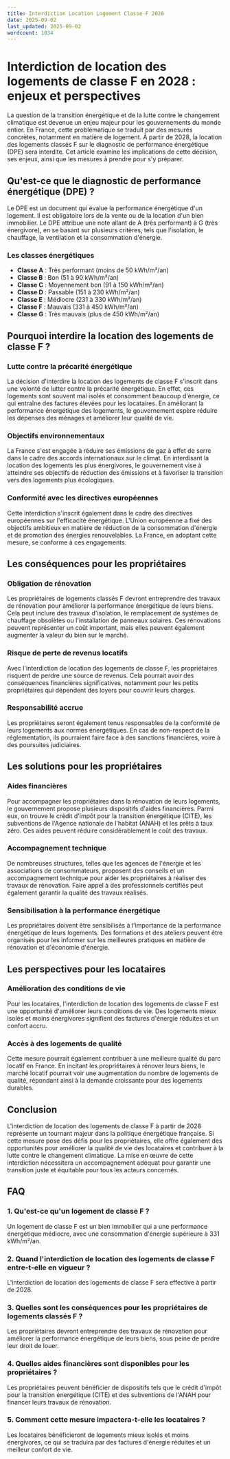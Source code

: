 ```yaml
---
title: Interdiction Location Logement Classe F 2028
date: 2025-09-02
last_updated: 2025-09-02
wordcount: 1034
---
```


# Interdiction de location des logements de classe F en 2028 : enjeux et perspectives

La question de la transition énergétique et de la lutte contre le changement climatique est devenue un enjeu majeur pour les gouvernements du monde entier. En France, cette problématique se traduit par des mesures concrètes, notamment en matière de logement. À partir de 2028, la location des logements classés F sur le diagnostic de performance énergétique (DPE) sera interdite. Cet article examine les implications de cette décision, ses enjeux, ainsi que les mesures à prendre pour s'y préparer.

## Qu'est-ce que le diagnostic de performance énergétique (DPE) ?

Le DPE est un document qui évalue la performance énergétique d'un logement. Il est obligatoire lors de la vente ou de la location d'un bien immobilier. Le DPE attribue une note allant de A (très performant) à G (très énergivore), en se basant sur plusieurs critères, tels que l'isolation, le chauffage, la ventilation et la consommation d'énergie.

### Les classes énergétiques

- **Classe A** : Très performant (moins de 50 kWh/m²/an)
- **Classe B** : Bon (51 à 90 kWh/m²/an)
- **Classe C** : Moyennement bon (91 à 150 kWh/m²/an)
- **Classe D** : Passable (151 à 230 kWh/m²/an)
- **Classe E** : Médiocre (231 à 330 kWh/m²/an)
- **Classe F** : Mauvais (331 à 450 kWh/m²/an)
- **Classe G** : Très mauvais (plus de 450 kWh/m²/an)

## Pourquoi interdire la location des logements de classe F ?

### Lutte contre la précarité énergétique

La décision d'interdire la location des logements de classe F s'inscrit dans une volonté de lutter contre la précarité énergétique. En effet, ces logements sont souvent mal isolés et consomment beaucoup d'énergie, ce qui entraîne des factures élevées pour les locataires. En améliorant la performance énergétique des logements, le gouvernement espère réduire les dépenses des ménages et améliorer leur qualité de vie.

### Objectifs environnementaux

La France s'est engagée à réduire ses émissions de gaz à effet de serre dans le cadre des accords internationaux sur le climat. En interdisant la location des logements les plus énergivores, le gouvernement vise à atteindre ses objectifs de réduction des émissions et à favoriser la transition vers des logements plus écologiques.

### Conformité avec les directives européennes

Cette interdiction s'inscrit également dans le cadre des directives européennes sur l'efficacité énergétique. L'Union européenne a fixé des objectifs ambitieux en matière de réduction de la consommation d'énergie et de promotion des énergies renouvelables. La France, en adoptant cette mesure, se conforme à ces engagements.

## Les conséquences pour les propriétaires

### Obligation de rénovation

Les propriétaires de logements classés F devront entreprendre des travaux de rénovation pour améliorer la performance énergétique de leurs biens. Cela peut inclure des travaux d'isolation, le remplacement de systèmes de chauffage obsolètes ou l'installation de panneaux solaires. Ces rénovations peuvent représenter un coût important, mais elles peuvent également augmenter la valeur du bien sur le marché.

### Risque de perte de revenus locatifs

Avec l'interdiction de location des logements de classe F, les propriétaires risquent de perdre une source de revenus. Cela pourrait avoir des conséquences financières significatives, notamment pour les petits propriétaires qui dépendent des loyers pour couvrir leurs charges.

### Responsabilité accrue

Les propriétaires seront également tenus responsables de la conformité de leurs logements aux normes énergétiques. En cas de non-respect de la réglementation, ils pourraient faire face à des sanctions financières, voire à des poursuites judiciaires.

## Les solutions pour les propriétaires

### Aides financières

Pour accompagner les propriétaires dans la rénovation de leurs logements, le gouvernement propose plusieurs dispositifs d'aides financières. Parmi eux, on trouve le crédit d'impôt pour la transition énergétique (CITE), les subventions de l'Agence nationale de l'habitat (ANAH) et les prêts à taux zéro. Ces aides peuvent réduire considérablement le coût des travaux.

### Accompagnement technique

De nombreuses structures, telles que les agences de l'énergie et les associations de consommateurs, proposent des conseils et un accompagnement technique pour aider les propriétaires à réaliser des travaux de rénovation. Faire appel à des professionnels certifiés peut également garantir la qualité des travaux réalisés.

### Sensibilisation à la performance énergétique

Les propriétaires doivent être sensibilisés à l'importance de la performance énergétique de leurs logements. Des formations et des ateliers peuvent être organisés pour les informer sur les meilleures pratiques en matière de rénovation et d'économie d'énergie.

## Les perspectives pour les locataires

### Amélioration des conditions de vie

Pour les locataires, l'interdiction de location des logements de classe F est une opportunité d'améliorer leurs conditions de vie. Des logements mieux isolés et moins énergivores signifient des factures d'énergie réduites et un confort accru.

### Accès à des logements de qualité

Cette mesure pourrait également contribuer à une meilleure qualité du parc locatif en France. En incitant les propriétaires à rénover leurs biens, le marché locatif pourrait voir une augmentation du nombre de logements de qualité, répondant ainsi à la demande croissante pour des logements durables.

## Conclusion

L'interdiction de location des logements de classe F à partir de 2028 représente un tournant majeur dans la politique énergétique française. Si cette mesure pose des défis pour les propriétaires, elle offre également des opportunités pour améliorer la qualité de vie des locataires et contribuer à la lutte contre le changement climatique. La mise en œuvre de cette interdiction nécessitera un accompagnement adéquat pour garantir une transition juste et équitable pour tous les acteurs concernés.

## FAQ

### 1. Qu'est-ce qu'un logement de classe F ?

Un logement de classe F est un bien immobilier qui a une performance énergétique médiocre, avec une consommation d'énergie supérieure à 331 kWh/m²/an.

### 2. Quand l'interdiction de location des logements de classe F entre-t-elle en vigueur ?

L'interdiction de location des logements de classe F sera effective à partir de 2028.

### 3. Quelles sont les conséquences pour les propriétaires de logements classés F ?

Les propriétaires devront entreprendre des travaux de rénovation pour améliorer la performance énergétique de leurs biens, sous peine de perdre leur droit de louer.

### 4. Quelles aides financières sont disponibles pour les propriétaires ?

Les propriétaires peuvent bénéficier de dispositifs tels que le crédit d'impôt pour la transition énergétique (CITE) et des subventions de l'ANAH pour financer leurs travaux de rénovation.

### 5. Comment cette mesure impactera-t-elle les locataires ?

Les locataires bénéficieront de logements mieux isolés et moins énergivores, ce qui se traduira par des factures d'énergie réduites et un meilleur confort de vie.